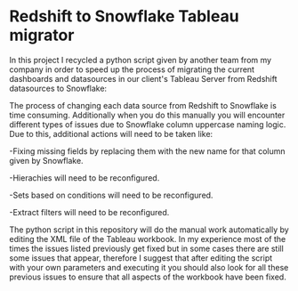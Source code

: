 # Redshift to Snowflake Tableau migrator

In this project I recycled a python script given by another team from my company in order to speed up the process of migrating the current dashboards and datasources in our client's Tableau Server from Redshift datasources to Snowflake:



The process of changing each data source from Redshift to Snowflake is time consuming. Additionally when you do this manually you will encounter different types of issues due to Snowflake column uppercase naming logic. Due to this, additional actions will need to be taken like:

-Fixing missing fields by replacing them with the new name for that column given by Snowflake.

-Hierachies will need to be reconfigured.

-Sets based on conditions will need to be reconfigured.

-Extract filters will need to be reconfigured.

The python script in this repository will do the manual work automatically by editing the XML file of the Tableau workbook. In my experience most of the times the issues listed previously get fixed but in some cases there are still some issues that appear, therefore I suggest that after editing the script with your own parameters and executing it you should also look for all these previous issues to ensure that all aspects of the workbook have been fixed.
